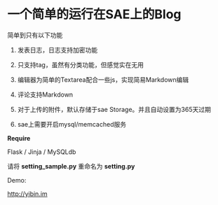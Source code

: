 一个简单的运行在SAE上的Blog
======
简单到只有以下功能

1. 发表日志，日志支持加密功能

2. 只支持tag，虽然有分类功能，但感觉实在无用

3. 编辑器为简单的Textarea配合一些js，实现简易Markdown编辑

4. 评论支持Markdown

5. 对于上传的附件，默认存储于sae Storage。并且自动设置为365天过期

6. sae上需要开启mysql/memcached服务



**Require**

Flask / Jinja / MySQLdb 



请将 **setting_sample.py** 重命名为 **setting.py** 

Demo:

<http://yibin.im>